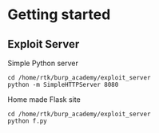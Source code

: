 # Getting started
## Exploit Server
Simple Python server
```
cd /home/rtk/burp_academy/exploit_server
python -m SimpleHTTPServer 8080
```

Home made Flask site
```
cd /home/rtk/burp_academy/exploit_server
python f.py
```

